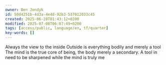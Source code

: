 ```yaml
---
owner: Ben Jendyk
id: 50d4251b-4d3a-4e4d-92b3-537012033c45
created: 2025-06-28T01:43:12+0200
modified: 2025-07-08T06:07:49+0200
tags: [access/public, language/en, tf/quarter]
key-words: []
---
```


Always the view to the inside
Outside is everything bodily and merely a tool
The mind is the true core of being, the body merely a secondary. A tool in need to be sharpened while the mind is truly me